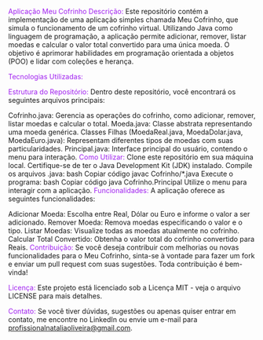 <span style="color: #A020F0;"> Aplicação Meu Cofrinho </span>
<span style="color: #A020F0;"> Descrição: </span>
Este repositório contém a implementação de uma aplicação simples chamada Meu Cofrinho, que simula o funcionamento de um cofrinho virtual. Utilizando Java como linguagem de programação, a aplicação permite adicionar, remover, listar moedas e calcular o valor total convertido para uma única moeda. O objetivo é aprimorar habilidades em programação orientada a objetos (POO) e lidar com coleções e herança.

<span style="color: #A020F0;">Tecnologias Utilizadas:</span>

<span style="color: #A020F0;">Estrutura do Repositório:</span>
Dentro deste repositório, você encontrará os seguintes arquivos principais:

Cofrinho.java: Gerencia as operações do cofrinho, como adicionar, remover, listar moedas e calcular o total.
Moeda.java: Classe abstrata representando uma moeda genérica.
Classes Filhas (MoedaReal.java, MoedaDolar.java, MoedaEuro.java): Representam diferentes tipos de moedas com suas particularidades.
Principal.java: Interface principal do usuário, contendo o menu para interação.
<span style="color: #A020F0;">Como Utilizar:</span>
Clone este repositório em sua máquina local.
Certifique-se de ter o Java Development Kit (JDK) instalado.
Compile os arquivos .java:
bash
Copiar código
javac Cofrinho/*.java
Execute o programa:
bash
Copiar código
java Cofrinho.Principal
Utilize o menu para interagir com a aplicação.
<span style="color: #A020F0;">Funcionalidades:</span>
A aplicação oferece as seguintes funcionalidades:

Adicionar Moeda: Escolha entre Real, Dólar ou Euro e informe o valor a ser adicionado.
Remover Moeda: Remova moedas especificando o valor e o tipo.
Listar Moedas: Visualize todas as moedas atualmente no cofrinho.
Calcular Total Convertido: Obtenha o valor total do cofrinho convertido para Reais.
<span style="color: #A020F0;">Contribuição:</span>
Se você deseja contribuir com melhorias ou novas funcionalidades para o Meu Cofrinho, sinta-se à vontade para fazer um fork e enviar um pull request com suas sugestões. Toda contribuição é bem-vinda!

<span style="color: #A020F0;">Licença:</span>
Este projeto está licenciado sob a Licença MIT - veja o arquivo LICENSE para mais detalhes.

<span style="color: #A020F0;">Contato:</span>
Se você tiver dúvidas, sugestões ou apenas quiser entrar em contato, me encontre no LinkedIn ou envie um e-mail para profissionalnataliaoliveira@gmail.com.
